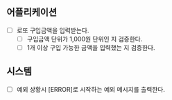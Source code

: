 ## 어플리케이션
* [ ] 로또 구입금액을 입력받는다.
  * [ ] 구입금액 단위가 1,000원 단위인 지 검증한다.
  * [ ] 1개 이상 구입 가능한 금액을 입력했는 지 검증한다.

## 시스템
* [ ] 예외 상황시 [ERROR]로 시작하는 예외 메시지를 출력한다.